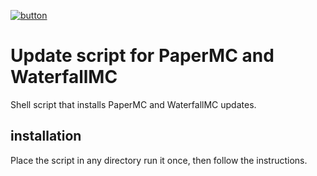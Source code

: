 [![button](https://files.teunjojo.com/theme/download-button.svg)](https://files.teunjojo.com/updateMC/latest/updateMC.sh)
# Update script for PaperMC and WaterfallMC
Shell script that installs PaperMC and WaterfallMC updates.

## installation
Place the script in any directory run it once, then follow the instructions.
